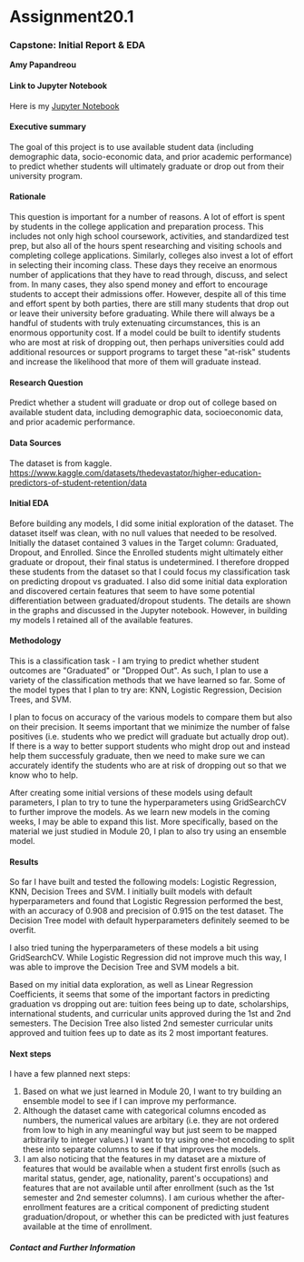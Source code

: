 # Assignment20.1

### Capstone: Initial Report &amp; EDA

**Amy Papandreou**

#### Link to Jupyter Notebook
Here is my [Jupyter Notebook](Capstone.ipynb)

#### Executive summary
The goal of this project is to use available student data (including demographic data, socio-economic data, and prior academic performance) to predict whether students will ultimately graduate or drop out from their university program.

#### Rationale
This question is important for a number of reasons. A lot of effort is spent by students in the college application and preparation process. This includes not only high school coursework, activities, and standardized test prep, but also all of the hours spent researching and visiting schools and completing college applications. Similarly, colleges also invest a lot of effort in selecting their incoming class. These days they receive an enormous number of applications that they have to read through, discuss, and select from.  In many cases, they also spend money and effort to encourage students to accept their admissions offer. However, despite all of this time and effort spent by both parties, there are still many students that drop out or leave their university before graduating. While there will always be a handful of students with truly extenuating circumstances, this is an enormous opportunity cost.  If a model could be built to identify students who are most at risk of dropping out, then perhaps universities could add additional resources or support programs to target these "at-risk" students and increase the likelihood that more of them will graduate instead.

#### Research Question
Predict whether a student will graduate or drop out of college based on available student data, including demographic data, socioeconomic data, and prior academic performance.

#### Data Sources
The dataset is from kaggle.
https://www.kaggle.com/datasets/thedevastator/higher-education-predictors-of-student-retention/data

#### Initial EDA
Before building any models, I did some initial exploration of the dataset. The dataset itself was clean, with no null values that needed to be resolved. 
Initially the dataset contained 3 values in the Target column: Graduated, Dropout, and Enrolled.  Since the Enrolled students might ultimately either graduate or dropout, their final status is undetermined.  I therefore dropped these students from the dataset so that I could focus my classification task on predicting dropout vs graduated.
I also did some initial data exploration and discovered certain features that seem to have some potential differentiation between graduated/dropout students.  The details are shown in the graphs and discussed in the Jupyter notebook.  However, in building my models I retained all of the available features.

#### Methodology
This is a classification task - I am trying to predict whether student outcomes are "Graduated" or "Dropped Out".
As such, I plan to use a variety of the classification methods that we have learned so far.  Some of the model types that I plan to try are: KNN, Logistic Regression, Decision Trees, and SVM.

I plan to focus on accuracy of the various models to compare them but also on their precision. It seems important that we minimize the number of false positives (i.e. students who we predict will graduate but actually drop out). If there is a way to better support students who might drop out and instead help them successfuly graduate, then we need to make sure we can accurately identify the students who are at risk of dropping out so that we know who to help.

After creating some initial versions of these models using default parameters, I plan to try to tune the hyperparameters using GridSearchCV to further improve the models. 
As we learn new models in the coming weeks, I may be able to expand this list.  More specifically, based on the material we just studied in Module 20, I plan to also try using an ensemble model.

#### Results
So far I have built and tested the following models: Logistic Regression, KNN, Decision Trees and SVM.  I initially built models with default hyperparameters and found that Logistic Regression performed the best, with an accuracy of 0.908 and precision of 0.915 on the test dataset.  The Decision Tree model with default hyperparameters definitely seemed to be overfit.

I also tried tuning the hyperparameters of these models a bit using GridSearchCV.  While Logistic Regression did not improve much this way, I was able to improve the Decision Tree and SVM models a bit.

Based on my initial data exploration, as well as Linear Regression Coefficients, it seems that some of the important factors in predicting graduation vs dropping out are: tuition fees being up to date, scholarships, international students, and curricular units approved during the 1st and 2nd semesters.
The Decision Tree also listed 2nd semester curricular units approved and tuition fees up to date as its 2 most important features.

#### Next steps
I have a few planned next steps:
1) Based on what we just learned in Module 20, I want to try building an ensemble model to see if I can improve my performance.
2) Although the dataset came with categorical columns encoded as numbers, the numerical values are arbitary (i.e. they are not ordered from low to high in any meaningful way but just seem to be mapped arbitrarily to integer values.)  I want to try using one-hot encoding to split these into separate columns to see if that improves the models.
3) I am also noticing that the features in my dataset are a mixture of features that would be available when a student first enrolls (such as marital status, gender, age, nationality, parent's occupations) and features that are not available until after enrollment (such as the 1st semester and 2nd semester columns).  I am curious whether the after-enrollment features are a critical component of predicting student graduation/dropout, or whether this can be predicted with just features available at the time of enrollment. 


##### Contact and Further Information




